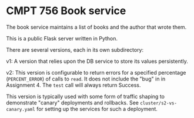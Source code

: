 # CMPT 756 Book service

The book service maintains a list of books and the author that wrote
them.

This is a public Flask server written in Python.

There are several versions, each in its own subdirectory:

v1: A version that relies upon the DB service to store its values persistently.

v2: This version is configurable to return errors for a specified
  percentage (`PERCENT_ERROR`) of calls to `read`. It does not
  include the "bug" in in Assignment 4.  The `test` call
  will always return Success.

  This version is typically used with some form of
  traffic shaping to demonstrate "canary" deployments and
  rollbacks. See `cluster/s2-vs-canary.yaml` for setting
  up the services for such a deployment.
